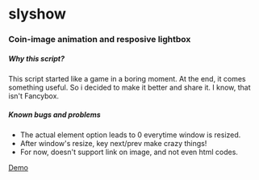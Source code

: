 slyshow
=======

<h3>Coin-image animation and resposive lightbox</h3>

<h5>Why this script?</h5>
This script started like a game in a boring moment. At the end, it comes something useful. So i decided to make it better and share it.
I know, that isn't Fancybox.




<h5>Known bugs and problems</h5>
<ul>
  <li>The actual element option leads to 0 everytime window is resized.</li>
  <li>After window's resize, key next/prev make crazy things!</li>
  <li>For now, doesn't support link on image, and not even html codes.</li>
</ul>

<a href="http://bit.ly/1eojsNd">Demo</a>

